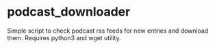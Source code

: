 podcast_downloader
==================

Simple script to check podcast rss feeds for new entries and download them. Requires python3 and wget utility.
